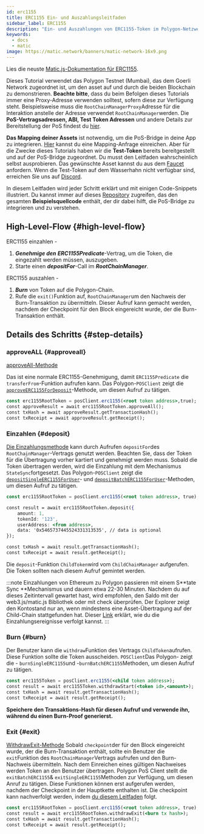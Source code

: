 ```yaml
---
id: erc1155
title: ERC1155 Ein- und Auszahlungsleitfaden
sidebar_label: ERC1155
description: "Ein- und Auszahlungen von ERC1155-Token im Polygon-Netzwerk."
keywords:
  - docs
  - matic
image: https://matic.network/banners/matic-network-16x9.png
---
```


Lies die neuste [Matic.js-Dokumentation für ERC1155](https://maticnetwork.github.io/matic.js/docs/pos/erc1155/).

Dieses Tutorial verwendet das Polygon Testnet (Mumbai), das dem Goerli Network zugeordnet ist, um den asset auf und durch die beiden Blockchain zu demonstrieren. **Beachte bitte**, dass du beim Befolgen dieses Tutorials immer eine Proxy-Adresse verwenden solltest, sofern diese zur Verfügung steht. Beispielsweise muss die `RootChainManagerProxy`Adresse für die Interaktion anstelle der Adresse verwendet `RootChainManager`werden. Die **PoS-Vertragsadressen, ABI, Test Token Adressen** und andere Details zur Bereitstellung der PoS findest du [hier](/docs/develop/ethereum-polygon/pos/deployment).

**Das Mapping deiner Assets** ist notwendig, um die PoS-Bridge in deine App zu integrieren. [Hier](/docs/develop/ethereum-polygon/submit-mapping-request) kannst du eine Mapping-Anfrage einreichen. Aber für die Zwecke dieses Tutorials haben wir die **Test-Token** bereits bereitgestellt und auf der PoS-Bridge zugeordnet. Du musst den Leitfaden wahrscheinlich selbst ausprobieren. Das gewünschte Asset kannst du aus dem [Faucet](https://faucet.polygon.technology/) anfordern. Wenn die Test-Token auf dem Wasserhahn nicht verfügbar sind, erreichen Sie uns auf [Discord](https://discord.com/invite/0xPolygon).

In diesem Leitfaden wird jeder Schritt erklärt und mit einigen Code-Snippets illustriert. Du kannst immer auf dieses [Repository](https://github.com/maticnetwork/matic.js/tree/master/examples/pos) zugreifen, das den gesamten **Beispielsquellcode** enthält, der dir dabei hilft, die PoS-Bridge zu integrieren und zu verstehen.

## High-Level-Flow {#high-level-flow}

ERC1155 einzahlen -

1. **_Genehmige den_** **_ERC1155Predicate_**-Vertrag, um die Token, die eingezahlt werden müssen, auszugeben.
2. Starte einen **_depositFor_**-Call im **_RootChainManager_**.

ERC1155 auszahlen -

1. **_Burn_** von Token auf die Polygon-Chain.
2. Rufe die `exit()`Funktion auf, `RootChainManager`um den Nachweis der Burn-Transaktion zu übermitteln. Dieser Aufruf kann gemacht werden, nachdem der Checkpoint für den Block eingereicht wurde, der die Burn-Transaktion enthält.

## Details des Schritts {#step-details}

### approveALL {#approveall}

[approveAll-Methode](https://maticnetwork.github.io/matic.js/docs/pos/erc1155/approve-all/)

Das ist eine normale ERC1155-Genehmigung, damit `ERC1155Predicate` die `transferFrom`-Funktion aufrufen kann. Das Polygon-`POSClient` zeigt die [`approveERC1155ForDeposit`](https://github.com/maticnetwork/matic.js/blob/4bf4fa9438d56c9b5c282f456aa2c24f6ff6083d/src/index.ts#L231)-Methode, um diesen Aufruf zu tätigen.

```jsx
const erc1155RootToken = posClient.erc1155(<root token address>,true);
const approveResult = await erc1155RootToken.approveAll();
const txHash = await approveResult.getTransactionHash();
const txReceipt = await approveResult.getReceipt();

```

### Einzahlen {#deposit}

[Die Einzahlungsmethode](https://maticnetwork.github.io/matic.js/docs/pos/erc1155/deposit/) kann durch Aufrufen `depositFor`des `RootChainManager`-Vertrags genutzt werden. Beachten Sie, dass der Token für die Übertragung vorher kartiert und genehmigt werden muss. Sobald die Token übertragen werden, wird die Einzahlung mit dem Mechanismus `StateSync`fortgesetzt. Das Polygon-`POSClient` zeigt die [`depositSingleERC1155ForUser`](https://github.com/maticnetwork/matic.js/blob/4bf4fa9438d56c9b5c282f456aa2c24f6ff6083d/src/index.ts#L245)- und [`depositBatchERC1155ForUser`](https://github.com/maticnetwork/matic.js/blob/4bf4fa9438d56c9b5c282f456aa2c24f6ff6083d/src/index.ts#L259)-Methoden, um diesen Aufruf zu tätigen.

```jsx
const erc1155RootToken = posClient.erc1155(<root token address>, true);

const result = await erc1155RootToken.deposit({
    amount: 1,
    tokenId: '123',
    userAddress: <from address>,
    data: '0x5465737445524331313535', // data is optional
});

const txHash = await result.getTransactionHash();
const txReceipt = await result.getReceipt();
```

Die `deposit`-Funktion `ChildToken`wird vom `ChildChainManager` aufgerufen. Die Token sollten nach diesem Aufruf gemintet werden.

:::note
Einzahlungen von Ethereum zu Polygon passieren mit einem S**tate Sync **Mechanismus und dauern etwa 22-30 Minuten. Nachdem du auf dieses Zeitintervall gewartet hast, wird empfohlen, den Saldo mit der web3.js/matic.js Bibliothek oder mit check überprüfen. Der Explorer zeigt den Kontostand nur an, wenn mindestens eine Asset-Übertragung auf der Child-Chain stattgefunden hat. Dieser [Link](/docs/develop/ethereum-polygon/pos/deposit-withdraw-event-pos) erklärt, wie du die Einzahlungsereignisse verfolgt kannst.
:::

### Burn {#burn}

Der Benutzer kann die `withdraw`Funktion des Vertrags `ChildToken`aufrufen. Diese Funktion sollte die Token ausscheiden. `POSClient`Das Polygon- zeigt die - `burnSingleERC1155`und -`burnBatchERC1155`Methoden, um diesen Aufruf zu tätigen.

```jsx
const erc1155Token = posClient.erc1155(<child token address>);
const result = await erc1155Token.withdrawStart(<token id>,<amount>);
const txHash = await result.getTransactionHash();
const txReceipt = await result.getReceipt();
```

**Speichere den Transaktions-Hash für diesen Aufruf und verwende ihn, während du einen Burn-Proof generierst.**

### Exit {#exit}

[WithdrawExit-Methode](https://maticnetwork.github.io/matic.js/docs/pos/erc1155/withdraw-exit/)
Sobald `checkpoint`der für den Block eingereicht wurde, der die Burn-Transaktion enthält, sollte ein Benutzer die `exit`Funktion des `RootChainManager`Vertrags aufrufen und den Burn-Nachweis übermitteln. Nach dem Einreichen eines gültigen Nachweises werden Token an den Benutzer übertragen. Polygon PoS Client stellt die `exitBatchERC1155`& `exitSingleERC1155`Methoden zur Verfügung, um diesen Anruf zu tätigen. Diese Funktionen können erst aufgerufen werden, nachdem der Checkpoint in der Hauptkette enthalten ist. Die checkpoint kann nachverfolgt werden, indem [du diesem Leitfaden](/docs/develop/ethereum-polygon/pos/deposit-withdraw-event-pos.md#checkpoint-events) folgt.

```jsx
const erc1155RootToken = posClient.erc1155(<root token address>, true);
const result = await erc1155RootToken.withdrawExit(<burn tx hash>);
const txHash = await result.getTransactionHash();
const txReceipt = await result.getReceipt();
```
